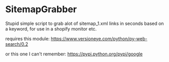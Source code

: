 # SitemapGrabber
Stupid simple script to grab alot of sitemap_1.xml links in seconds based on a keyword, for use in a shopify monitor etc.

requires this module: https://www.versioneye.com/python/py-web-search/0.2

or this one I can't remember: https://pypi.python.org/pypi/google
